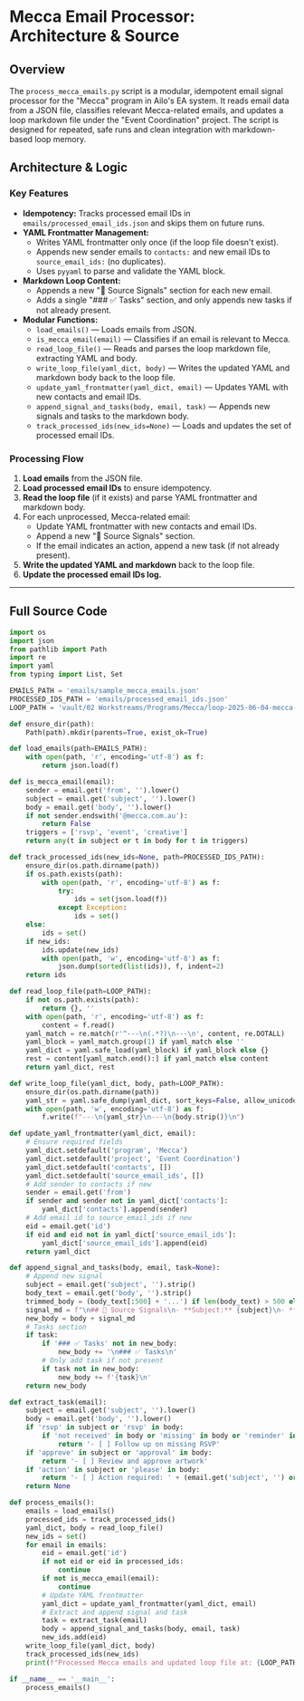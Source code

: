 # Mecca Email Processor: Architecture & Source

## Overview

The `process_mecca_emails.py` script is a modular, idempotent email signal processor for the "Mecca" program in Ailo's EA system. It reads email data from a JSON file, classifies relevant Mecca-related emails, and updates a loop markdown file under the "Event Coordination" project. The script is designed for repeated, safe runs and clean integration with markdown-based loop memory.

## Architecture & Logic

### Key Features
- **Idempotency:** Tracks processed email IDs in `emails/processed_email_ids.json` and skips them on future runs.
- **YAML Frontmatter Management:**
  - Writes YAML frontmatter only once (if the loop file doesn't exist).
  - Appends new sender emails to `contacts:` and new email IDs to `source_email_ids:` (no duplicates).
  - Uses `pyyaml` to parse and validate the YAML block.
- **Markdown Loop Content:**
  - Appends a new "📩 Source Signals" section for each new email.
  - Adds a single "### ✅ Tasks" section, and only appends new tasks if not already present.
- **Modular Functions:**
  - `load_emails()` — Loads emails from JSON.
  - `is_mecca_email(email)` — Classifies if an email is relevant to Mecca.
  - `read_loop_file()` — Reads and parses the loop markdown file, extracting YAML and body.
  - `write_loop_file(yaml_dict, body)` — Writes the updated YAML and markdown body back to the loop file.
  - `update_yaml_frontmatter(yaml_dict, email)` — Updates YAML with new contacts and email IDs.
  - `append_signal_and_tasks(body, email, task)` — Appends new signals and tasks to the markdown body.
  - `track_processed_ids(new_ids=None)` — Loads and updates the set of processed email IDs.

### Processing Flow
1. **Load emails** from the JSON file.
2. **Load processed email IDs** to ensure idempotency.
3. **Read the loop file** (if it exists) and parse YAML frontmatter and markdown body.
4. For each unprocessed, Mecca-related email:
    - Update YAML frontmatter with new contacts and email IDs.
    - Append a new "📩 Source Signals" section.
    - If the email indicates an action, append a new task (if not already present).
5. **Write the updated YAML and markdown** back to the loop file.
6. **Update the processed email IDs log.**

---

## Full Source Code

```python
import os
import json
from pathlib import Path
import re
import yaml
from typing import List, Set

EMAILS_PATH = 'emails/sample_mecca_emails.json'
PROCESSED_IDS_PATH = 'emails/processed_email_ids.json'
LOOP_PATH = 'vault/02 Workstreams/Programs/Mecca/loop-2025-06-04-mecca-event_coordination.md'

def ensure_dir(path):
    Path(path).mkdir(parents=True, exist_ok=True)

def load_emails(path=EMAILS_PATH):
    with open(path, 'r', encoding='utf-8') as f:
        return json.load(f)

def is_mecca_email(email):
    sender = email.get('from', '').lower()
    subject = email.get('subject', '').lower()
    body = email.get('body', '').lower()
    if not sender.endswith('@mecca.com.au'):
        return False
    triggers = ['rsvp', 'event', 'creative']
    return any(t in subject or t in body for t in triggers)

def track_processed_ids(new_ids=None, path=PROCESSED_IDS_PATH):
    ensure_dir(os.path.dirname(path))
    if os.path.exists(path):
        with open(path, 'r', encoding='utf-8') as f:
            try:
                ids = set(json.load(f))
            except Exception:
                ids = set()
    else:
        ids = set()
    if new_ids:
        ids.update(new_ids)
        with open(path, 'w', encoding='utf-8') as f:
            json.dump(sorted(list(ids)), f, indent=2)
    return ids

def read_loop_file(path=LOOP_PATH):
    if not os.path.exists(path):
        return {}, ''
    with open(path, 'r', encoding='utf-8') as f:
        content = f.read()
    yaml_match = re.match(r'^---\n(.*?)\n---\n', content, re.DOTALL)
    yaml_block = yaml_match.group(1) if yaml_match else ''
    yaml_dict = yaml.safe_load(yaml_block) if yaml_block else {}
    rest = content[yaml_match.end():] if yaml_match else content
    return yaml_dict, rest

def write_loop_file(yaml_dict, body, path=LOOP_PATH):
    ensure_dir(os.path.dirname(path))
    yaml_str = yaml.safe_dump(yaml_dict, sort_keys=False, allow_unicode=True).strip()
    with open(path, 'w', encoding='utf-8') as f:
        f.write(f"---\n{yaml_str}\n---\n{body.strip()}\n")

def update_yaml_frontmatter(yaml_dict, email):
    # Ensure required fields
    yaml_dict.setdefault('program', 'Mecca')
    yaml_dict.setdefault('project', 'Event Coordination')
    yaml_dict.setdefault('contacts', [])
    yaml_dict.setdefault('source_email_ids', [])
    # Add sender to contacts if new
    sender = email.get('from')
    if sender and sender not in yaml_dict['contacts']:
        yaml_dict['contacts'].append(sender)
    # Add email id to source_email_ids if new
    eid = email.get('id')
    if eid and eid not in yaml_dict['source_email_ids']:
        yaml_dict['source_email_ids'].append(eid)
    return yaml_dict

def append_signal_and_tasks(body, email, task=None):
    # Append new signal
    subject = email.get('subject', '').strip()
    body_text = email.get('body', '').strip()
    trimmed_body = (body_text[:500] + '...') if len(body_text) > 500 else body_text
    signal_md = f"\n## 📩 Source Signals\n- **Subject:** {subject}\n- **Body:** {trimmed_body}\n"
    new_body = body + signal_md
    # Tasks section
    if task:
        if '### ✅ Tasks' not in new_body:
            new_body += '\n### ✅ Tasks\n'
        # Only add task if not present
        if task not in new_body:
            new_body += f'{task}\n'
    return new_body

def extract_task(email):
    subject = email.get('subject', '').lower()
    body = email.get('body', '').lower()
    if 'rsvp' in subject or 'rsvp' in body:
        if 'not received' in body or 'missing' in body or 'reminder' in body:
            return '- [ ] Follow up on missing RSVP'
    if 'approve' in subject or 'approval' in body:
        return '- [ ] Review and approve artwork'
    if 'action' in subject or 'please' in body:
        return '- [ ] Action required: ' + (email.get('subject', '') or 'Check email')
    return None

def process_emails():
    emails = load_emails()
    processed_ids = track_processed_ids()
    yaml_dict, body = read_loop_file()
    new_ids = set()
    for email in emails:
        eid = email.get('id')
        if not eid or eid in processed_ids:
            continue
        if not is_mecca_email(email):
            continue
        # Update YAML frontmatter
        yaml_dict = update_yaml_frontmatter(yaml_dict, email)
        # Extract and append signal and task
        task = extract_task(email)
        body = append_signal_and_tasks(body, email, task)
        new_ids.add(eid)
    write_loop_file(yaml_dict, body)
    track_processed_ids(new_ids)
    print(f"Processed Mecca emails and updated loop file at: {LOOP_PATH}")

if __name__ == '__main__':
    process_emails() 